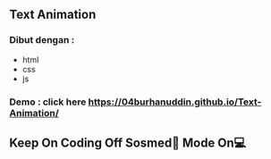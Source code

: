 ## Text Animation

### Dibut dengan :

- html
- css
- js

### Demo : click here https://04burhanuddin.github.io/Text-Animation/

## Keep On Coding Off Sosmed&#128245; Mode On&#128187;
